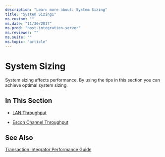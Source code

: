 ```yaml
---
description: "Learn more about: System Sizing"
title: "System Sizing1"
ms.custom: ""
ms.date: "11/30/2017"
ms.prod: "host-integration-server"
ms.reviewer: ""
ms.suite: ""
ms.topic: "article"
---
```

# System Sizing
System sizing affects performance. By using the tips in this section you can achieve optimal system sizing.  
  
## In This Section  
  
-   [LAN Throughput](../core/lan-throughput1.md)  
  
-   [Escon Channel Throughput](../core/escon-channel-throughput1.md)  
  
## See Also  
 [Transaction Integrator Performance Guide](../core/transaction-integrator-performance-guide1.md)

